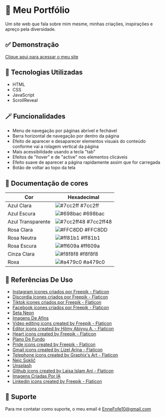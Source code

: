 
# 🌸 Meu Portfólio

Um site web que fala sobre mim mesme, minhas criações, inspirações e apreço pela diversidade.


## ✅ Demonstração

[Clique aqui para acessar o meu site](https://enne-amore.github.io/Portfolio/)


## 🚀 Tecnologias Utilizadas

- HTML
- CSS
- JavaScript
- ScrollReveal


## 🪄 Funcionalidades

- Menu de navegação por páginas abrível e fechável
- Barra horizontal de navegação por dentro da página 
- Efeito de aparecer e desaparecer elementos visuais do conteúdo conforme vai a rolagem vertical da página
- Mais acessibilidade usando a tecla "tab"
- Efeitos de "hover" e de "active" nos elementos clicáveis
- Efeito suave de aparecer a página rapidamente assim que for carregada
- Botão de voltar ao topo da tela


## 🌈 Documentação de cores

| Cor               | Hexadecimal                                                |
| ----------------- | ---------------------------------------------------------------- |
| Azul Clara       | ![#7cc2ff](https://via.placeholder.com/10/7cc2ff?text=+) #7cc2ff |
| Azul Escura       | ![#698bac](https://via.placeholder.com/10/698bac?text=+) #698bac |
| Azul Transparente       | ![#7cc2ff48](https://via.placeholder.com/10/7cc2ff48?text=+) #7cc2ff48 |
| Rosa Clara       | ![#FFC8DD](https://via.placeholder.com/10/FFC8DD?text=+) #FFC8DD |
| Rosa Neutra      | ![#ff81b1](https://via.placeholder.com/10/ff81b1?text=+) #ff81b1 |
| Rosa Escura       | ![#ff609a](https://via.placeholder.com/10/ff609a?text=+) #ff609a |
| Cinza Clara       | ![#f8f8f8](https://via.placeholder.com/10/f8f8f8?text=+) #f8f8f8 |
| Roxa       | ![#a479c0](https://via.placeholder.com/10/a479c0?text=+) #a479c0 |


## 🌟 Referências De Uso

 - [Instagram ícones criados por Freepik - Flaticon](https://www.flaticon.com/br/icones-gratis/instagram)
 - [Discordia ícones criados por Freepik - Flaticon](https://www.flaticon.com/br/icones-gratis/discordia)
 - [Tiktok ícones criados por Freepik - Flaticon](https://www.flaticon.com/br/icones-gratis/tiktok)
 - [Facebook ícones criados por Freepik - Flaticon](https://www.flaticon.com/br/icones-gratis/facebook)
 - [Seta Neon](https://br.pinterest.com/pin/827606869011836550/)
 - [Imagens De Afins](https://www.canva.com/)
 - [Video editing icons created by Freepik - Flaticon](https://www.flaticon.com/free-icons/video-editing)
 - [Editor icons created by Hilmy Abiyyu A. - Flaticon](https://www.flaticon.com/free-icons/editor)
 - [Heart icons created by Freepik - Flaticon](https://www.flaticon.com/free-icons/heart)
 - [Plano De Fundo](https://www.pexels.com/pt-br/)
 - [Pride icons created by Freepik - Flaticon](https://www.flaticon.com/free-icons/pride)
 - [Gmail icons created by Lizel Arina - Flaticon](https://www.flaticon.com/free-icons/gmail)
 - [Telephone icons created by Graphix's Art - Flaticon](https://www.flaticon.com/free-icons/telephone)
 - [Nejc Soklič](https://unsplash.com/@nejc_soklic?utm_source=unsplash&utm_medium=referral&utm_content=creditCopyText)
 - [Unsplash](https://unsplash.com/pt-br/fotografias/wO42Rmamef8?utm_source=unsplash&utm_medium=referral&utm_content=creditCopyText)
 - [Github icons created by Laisa Islam Ani - Flaticon](https://www.flaticon.com/free-icons/github)
 - [Imagens Criadas Por IA](https://www.bing.com/images/create?FORM=GENILP)
 - [Linkedin icons created by Freepik - Flaticon](https://www.flaticon.com/free-icons/linkedin)


## 🔧 Suporte

Para me contatar como suporte, o meu email é EnneFofe10@gmail.com 

